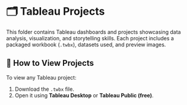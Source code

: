 # 🗂️ Tableau Projects

This folder contains Tableau dashboards and projects showcasing data analysis, visualization, and storytelling skills. Each project includes a packaged workbook (`.twbx`), datasets used, and preview images.

## 📝 How to View Projects

To view any Tableau project:
1. Download the `.twbx` file.
2. Open it using **Tableau Desktop** or **Tableau Public (free)**.
